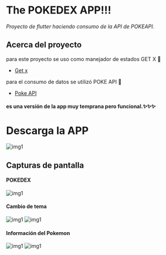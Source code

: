 # The POKEDEX APP!!!
_Proyecto de flutter haciendo consumo de la API de POKEAPI._
## Acerca del proyecto 
para este proyecto se uso como manejador de estados GET X 💖
- [Get x](https://pub.dev/packages/get)

para el consumo de datos se utilizó POKE API 🦍
- [Poke API](https://pokeapi.co/)

#### es una versión de la app muy temprana pero funcional.✨✨✨
# Descarga la APP
![img1](https://raw.githubusercontent.com/ChayALV/PokeDexApp/master/screeshots/qr-acode.png)
## Capturas de pantalla
#### POKEDEX
![img1](https://raw.githubusercontent.com/ChayALV/PokeDexApp/master/screeshots/Screenshot_20220719_172525.jpg)
#### Cambio de tema
![img1](https://raw.githubusercontent.com/ChayALV/PokeDexApp/master/screeshots/Screenshot_20220719_172512.jpg)
![img1](https://raw.githubusercontent.com/ChayALV/PokeDexApp/master/screeshots/Screenshot_20220719_172535.jpg)
#### Información del Pokemon
![img1](https://raw.githubusercontent.com/ChayALV/PokeDexApp/master/screeshots/Screenshot_20220719_172518.jpg)
![img1](https://raw.githubusercontent.com/ChayALV/PokeDexApp/master/screeshots/Screenshot_20220719_172520.jpg)
